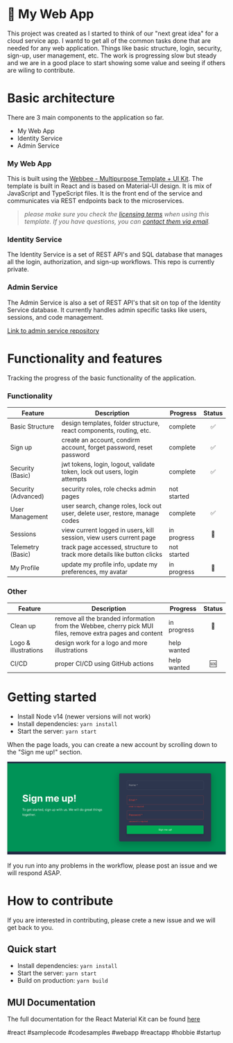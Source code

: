 # 🚀 My Web App

This project was created as I started to think of our "next great idea" for a cloud service app. I wantd to get all of the common tasks done that are needed for any web application. Things like basic structure, login, security, sign-up, user management, etc. The work is progressing slow but steady and we are in a good place to start showing some value and seeing if others are wiling to contribute.

# Basic architecture

There are 3 main components to the application so far.

- My Web App
- Identity Service
- Admin Service

### My Web App

This is built using the [Webbee - Multipurpose Template + UI Kit](https://webbee.maccarianagency.com/). The template is built in React and is based on Material-UI design. It is mix of JavaScript and TypeScript files. It is the front end of the service and communicates via REST endpoints back to the microservices.

> _please make sure you check the [licensing terms](https://mui.com/store/license/#i-standard-license) when using this template. If you have questions, you can [contact them via email](hi@maccarianagency.com)._

### Identity Service

The Identity Service is a set of REST API's and SQL database that manages all the login, authorization, and sign-up workflows. This repo is currently private.

### Admin Service

The Admin Service is also a set of REST API's that sit on top of the Identity Service database. It currently handles admin specific tasks like users, sessions, and code management.

[Link to admin service repository](https://github.com/danhellem/myapp-adminservice)

# Functionality and features

Tracking the progress of the basic functionality of the application.

### Functionality

| Feature             | Description                                                                  | Progress    | Status |
| ------------------- | ---------------------------------------------------------------------------- | ----------- | :----: |
| Basic Structure     | design templates, folder structure, react components, routing, etc.          | complete    |   ✅   |
| Sign up             | create an account, condirm account, forget password, reset password          | complete    |   ✅   |
| Security (Basic)    | jwt tokens, login, logout, validate token, lock out users, login attempts    | complete    |   ✅   |
| Security (Advanced) | security roles, role checks admin pages                                      | not started |        |
| User Management     | user search, change roles, lock out user, delete user, restore, manage codes | complete    |   ✅   |
| Sessions            | view current logged in users, kill session, view users current page          | in progress |   🚧   |
| Telemetry (Basic)   | track page accessed, structure to track more details like button clicks      | not started |        |
| My Profile          | update my profile info, update my preferences, my avatar                     | in progress |   🚧   |

### Other

| Feature              | Description                                                                                               | Progress    | Status |
| -------------------- | --------------------------------------------------------------------------------------------------------- | ----------- | :----: |
| Clean up             | remove all the branded information from the Webbee, cherry pick MUI files, remove extra pages and content | in progress |   🚧   |
| Logo & illustrations | design work for a logo and more illustrations                                                             | help wanted |        |
| CI/CD                | proper CI/CD using GitHub actions                                                                         | help wanted |   🆘   |

# Getting started

- Install Node v14 (newer versions will not work)
- Install dependencies: `yarn install`
- Start the server: `yarn start`

When the page loads, you can create a new account by scrolling down to the "Sign me up!" section.

![screen shot of sign up section on home page](misc/media/ss-home-sign-me-up.png)

If you run into any problems in the workflow, please post an issue and we will respond ASAP.

# How to contribute

If you are interested in contributing, please crete a new issue and we will get back to you.

## Quick start

- Install dependencies: `yarn install`
- Start the server: `yarn start`
- Build on production: `yarn build`

## MUI Documentation

The full documentation for the React Material Kit can be found [here](https://next.material-ui.com?ref=maccarian-agency)

#react #samplecode #codesamples #webapp #reactapp #hobbie #startup
